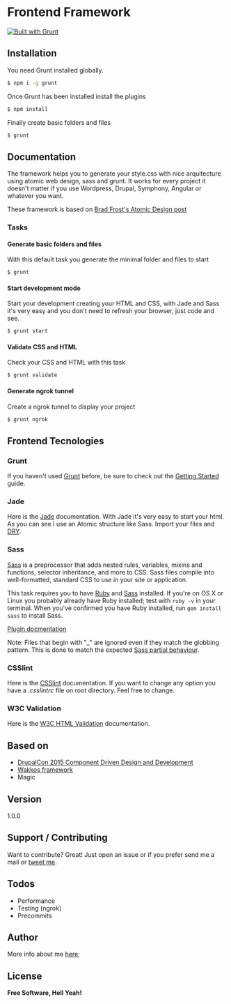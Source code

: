 # Frontend Framework
[![Built with Grunt](https://cdn.gruntjs.com/builtwith.png)](http://gruntjs.com/)

## Installation

You need Grunt installed globally.
```sh
$ npm i -g grunt
```
Once Grunt has been installed install the plugins
```sh
$ npm install
```
Finally create basic folders and files
```sh
$ grunt
```

## Documentation
The framework helps you to generate your style.css with nice arquitecture using atomic web design, sass and grunt. It works for every project it doesn't matter if you use Wordpress, Drupal, Symphony, Angular or whatever you want.

These framework is based on [Brad Frost's Atomic Design post](http://bradfrost.com/blog/post/atomic-web-design/)

### Tasks
#### Generate basic folders and files
With this default task you generate the minimal folder and files to start
```sh
$ grunt
```
#### Start development mode
Start your development creating your HTML and CSS, with Jade and Sass it's very easy and you don't need to refresh your browser, just code and see.
```sh
$ grunt start
```
#### Validate CSS and HTML
Check your CSS and HTML with this task
```sh
$ grunt validate
```

#### Generate ngrok tunnel
Create a ngrok tunnel to display your project
```sh
$ grunt ngrok
```

## Frontend Tecnologies

### Grunt
If you haven't used [Grunt](http://gruntjs.com/) before, be sure to check out the [Getting Started](http://gruntjs.com/getting-started) guide.

### Jade
Here is the [Jade](https://github.com/gruntjs/grunt-contrib-jade) documentation. With Jade it's very easy to start your html. As you can see I use an Atomic structure like Sass. Import your files and [DRY](https://en.wikipedia.org/wiki/Don%27t_repeat_yourself).

### Sass
[Sass](http://sass-lang.com) is a preprocessor that adds nested rules, variables, mixins and functions, selector inheritance, and more to CSS. Sass files compile into well-formatted, standard CSS to use in your site or application.

This task requires you to have [Ruby](http://www.ruby-lang.org/en/downloads/) and [Sass](http://sass-lang.com/download.html) installed. If you're on OS X or Linux you probably already have Ruby installed; test with `ruby -v` in your terminal. When you've confirmed you have Ruby installed, run `gem install sass` to install Sass.

[Plugin docmentation](https://github.com/gruntjs/grunt-contrib-sass)

Note: Files that begin with "_" are ignored even if they match the globbing pattern. This is done to match the expected [Sass partial behaviour](http://sass-lang.com/documentation/file.SASS_REFERENCE.html#partials).

### CSSlint
Here is the [CSSlint](https://github.com/gruntjs/grunt-contrib-csslint) documentation. If you want to change any option you have a _.csslintrc_ file on root directory. Feel free to change.

### W3C Validation
Here is the [W3C HTML Validation](https://github.com/vikash-bhardwaj/grunt-w3c-html-validation) documentation.

## Based on
  - [DrupalCon 2015 Component Driven Design and Development](https://events.drupal.org/barcelona2015/sessions/component-driven-design-and-development)
  - [Wakkos framework](https://github.com/Wakkos/Wakkos-CSS-Framework/tree/Patrones/scss)
  - Magic

## Version
1.0.0

## Support / Contributing

Want to contribute? Great! Just open an issue or if you prefer send me a mail or [tweet me](https://twitter.com/ElChicoNube).

## Todos
  - Performance
  - Testing (ngrok)
  - Precommits

## Author
More info about me [here](http://oscarbustos.me/);

## License
**Free Software, Hell Yeah!**
